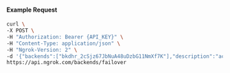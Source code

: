<!-- Code generated for API Clients. DO NOT EDIT. -->

#### Example Request

```bash
curl \
-X POST \
-H "Authorization: Bearer {API_KEY}" \
-H "Content-Type: application/json" \
-H "Ngrok-Version: 2" \
-d '{"backends":["bkdhr_2cSjz67JbNuA48uDzbG11NmXf7K"],"description":"acme failover","metadata":"{\"environment\": \"staging\"}"}' \
https://api.ngrok.com/backends/failover
```
